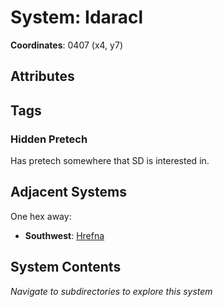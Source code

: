 # System: Idaracl

**Coordinates**: 0407 (x4, y7)

## Attributes

## Tags

### Hidden Pretech 

Has pretech somewhere that SD is interested in. 

## Adjacent Systems

One hex away:
- **Southwest**: [Hrefna](../Hrefna/system.md)

## System Contents

_Navigate to subdirectories to explore this system_
